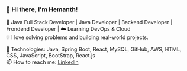 ### 👋 Hi there, I'm Hemanth!
🚀 Java Full Stack Developer | Java Developer | Backend Developer | Frondend Developer | ☁️ Learning DevOps & Cloud  
💡 I love solving problems and building real-world projects.

🔧 Technologies: Java, Spring Boot, React, MySQL, GitHub, AWS, HTML, CSS, JavaScript, BootStrap, React.js  
📫 How to reach me: [LinkedIn](https://linkedin.com/in/hemanthkumargottapu)
